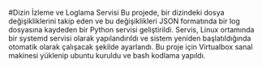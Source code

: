 #Dizin İzleme ve Loglama Servisi
Bu projede, bir dizindeki dosya değişikliklerini takip eden ve bu değişiklikleri JSON formatında bir log dosyasına kaydeden bir Python servisi geliştirildi. Servis, Linux ortamında bir systemd servisi olarak yapılandırıldı ve sistem yeniden başlatıldığında otomatik olarak çalışacak şekilde ayarlandı. Bu proje için Virtualbox sanal makinesi yüklenip ubuntu kuruldu ve bash kodlama yapıldı.
